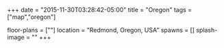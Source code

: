 +++
date = "2015-11-30T03:28:42-05:00"
title = "Oregon"
tags = ["map","oregon"]

floor-plans = [""]
location = "Redmond, Oregon, USA"
spawns = []
splash-image = ""
+++
